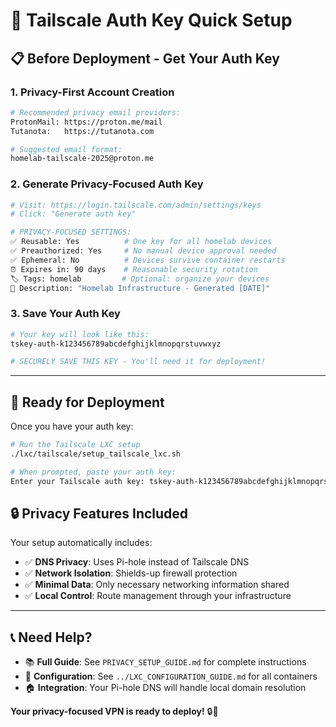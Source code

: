 # 🔑 Tailscale Auth Key Quick Setup

## 📋 **Before Deployment - Get Your Auth Key**

### **1. Privacy-First Account Creation**
```bash
# Recommended privacy email providers:
ProtonMail: https://proton.me/mail
Tutanota:   https://tutanota.com

# Suggested email format:
homelab-tailscale-2025@proton.me
```

### **2. Generate Privacy-Focused Auth Key**
```bash
# Visit: https://login.tailscale.com/admin/settings/keys
# Click: "Generate auth key"

# PRIVACY-FOCUSED SETTINGS:
✅ Reusable: Yes          # One key for all homelab devices
✅ Preauthorized: Yes     # No manual device approval needed  
✅ Ephemeral: No          # Devices survive container restarts
⏰ Expires in: 90 days    # Reasonable security rotation
🏷️ Tags: homelab         # Optional: organize your devices
📝 Description: "Homelab Infrastructure - Generated [DATE]"
```

### **3. Save Your Auth Key**
```bash
# Your key will look like this:
tskey-auth-k123456789abcdefghijklmnopqrstuvwxyz

# SECURELY SAVE THIS KEY - You'll need it for deployment!
```

---

## 🚀 **Ready for Deployment**

Once you have your auth key:

```bash
# Run the Tailscale LXC setup
./lxc/tailscale/setup_tailscale_lxc.sh

# When prompted, paste your auth key:
Enter your Tailscale auth key: tskey-auth-k123456789abcdefghijklmnopqrstuvwxyz
```

## 🔒 **Privacy Features Included**

Your setup automatically includes:
- ✅ **DNS Privacy**: Uses Pi-hole instead of Tailscale DNS
- ✅ **Network Isolation**: Shields-up firewall protection
- ✅ **Minimal Data**: Only necessary networking information shared
- ✅ **Local Control**: Route management through your infrastructure

---

## 📞 **Need Help?**

- 📚 **Full Guide**: See `PRIVACY_SETUP_GUIDE.md` for complete instructions
- 🔧 **Configuration**: See `../LXC_CONFIGURATION_GUIDE.md` for all containers
- 🏠 **Integration**: Your Pi-hole DNS will handle local domain resolution

**Your privacy-focused VPN is ready to deploy!** 🔒🚀